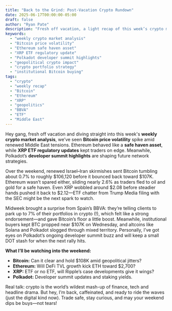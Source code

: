 ```yaml
---
title: "Back to the Grind: Post-Vacation Crypto Rundown"
date: 2025-06-17T00:00:00-05:00
draft: false
author: "Ryan Pate"
description: "Fresh off vacation, a light recap of this week’s crypto moves amid global headlines."
keywords:
  - "weekly crypto market analysis"
  - "Bitcoin price volatility"
  - "Ethereum safe haven asset"
  - "XRP ETF regulatory update"
  - "Polkadot developer summit highlights"
  - "geopolitical crypto impact"
  - "crypto portfolio strategy"
  - "institutional Bitcoin buying"
tags:
  - "crypto"
  - "weekly recap"
  - "Bitcoin"
  - "Ethereum"
  - "XRP"
  - "geopolitics"
  - "BBVA"
  - "ETF"
  - "Middle East"
---
```


Hey gang, fresh off vacation and diving straight into this week's **weekly crypto market analysis**, we’ve seen **Bitcoin price volatility** spike amid renewed Middle East tensions. Ethereum behaved like a **safe haven asset**, while **XRP ETF regulatory updates** kept traders on edge. Meanwhile, Polkadot’s **developer summit highlights** are shaping future network strategies.

Over the weekend, renewed Israel–Iran skirmishes sent Bitcoin tumbling about 0.7% to roughly \$106,120 before it bounced back toward \$107K. Ethereum wasn’t spared either, sliding nearly 2.6% as traders fled to oil and gold for a safe haven. Even XRP wobbled around \$2.08 before steadier hands pushed it back to \$2.12—ETF chatter from Trump Media filing with the SEC might be the next spark to watch.

Midweek brought a surprise from Spain’s BBVA: they’re telling clients to park up to 7% of their portfolios in crypto (!), which felt like a strong endorsement—and gave Bitcoin’s floor a little boost. Meanwhile, institutional buyers kept BTC propped near \$107K on Wednesday, and altcoins like Solana and Polkadot slogged through mixed territory. Personally, I’ve got eyes on Polkadot’s ongoing developer summit buzz and will keep a small DOT stash for when the next rally hits.

**What I’ll be watching into the weekend:**  
- **Bitcoin:** Can it clear and hold \$108K amid geopolitical jitters?  
- **Ethereum:** Will DeFi TVL growth kick ETH toward \$2,700?  
- **XRP:** ETF or no ETF, will Ripple’s case developments give it wings?  
- **Polkadot:** Developer summit updates and staking yields.  

Real talk: crypto is the world’s wildest mash-up of finance, tech and headline drama. But hey, I’m back, caffeinated, and ready to ride the waves (just the digital kind now). Trade safe, stay curious, and may your weekend dips be buys—not tears!  